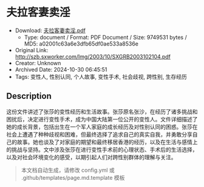 # 夫拉客妻卖淫

- Download: [夫拉客妻卖淫.pdf](夫拉客妻卖淫.pdf)
    - Type: document / Format: PDF Document / Size: 9749531 bytes / MD5: a02001c63a6e3dfb65df0ae533a8536e
- Original Link: http://szb.sxworker.com/Img/2003/10/SXGRB2003102104.pdf
- Creator: Unknown
- Archived Date: 2024-10-30 06:45:51
- Tags: 变性人, 性别认同, 个人故事, 变性手术, 社会歧视, 跨性别, 生存经历

## Description

这份文件讲述了张莎的变性经历和生活故事。张莎原名张沙，在经历了诸多挑战和困扰后，决定进行变性手术，成为中国大陆第一位公开的变性人。文件详细描述了她的成长背景，包括出生在一个军人家庭的成长经历及对性别认同的困惑。张莎在社会上遭遇了种种歧视和困难，但最终选择了追求自己的真实自我，并勇敢分享自己的故事。她也谈及了对家庭的期望和最终移居香港的经历，以及在生活与感情上的挑战与坚持。文中涉及张莎在进行变性手术前的心理状态、手术后的生活选择，以及对社会环境变化的感受，以期引起人们对跨性别群体的理解与关注。

> 本文档自动生成，请修改 config.yml 或 .github/templates/page.md.template 模板
